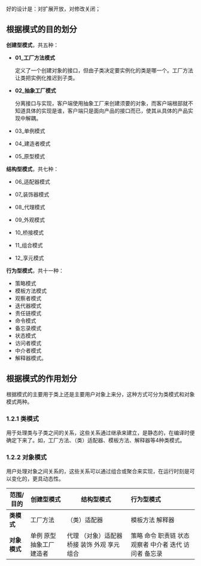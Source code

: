 好的设计是：对扩展开放，对修改关闭；



## 根据模式的目的划分

**创建型模式**，共五种：

* **01_工厂方法模式**

  定义了一个创建对象的接口，但由子类决定要实例化的类是哪一个。工厂方法让类把实例化推迟到子类。

* **02_抽象工厂模式**

  分离接口与实现，客户端使用抽象工厂来创建须要的对象，而客户端根部就不知道具体的实现是谁，客户端只是面向产品的接口而已，使其从具体的产品实现中解耦。

* 03_单例模式

* 04_建造者模式

* 05_原型模式

  

**结构型模式**，共七种：

* 06_适配器模式

* 07_装饰器模式

* 08_代理模式

* 09_外观模式

* 10_桥接模式

* 11_组合模式

* 12_享元模式

  

**行为型模式**，共十一种：

* 策略模式
* 模板方法模式
* 观察者模式
* 迭代器模式
* 责任链模式
* 命令模式
* 备忘录模式
* 状态模式
* 访问者模式
* 中介者模式
* 解释器模式。



## 根据模式的作用划分

根据模式的主要用于类上还是主要用户对象上来分，这种方式可分为类模式和对象模式两种。



### 1.2.1 **类模式**

用于处理类与子类之间的关系，这些关系通过继承来建立，是静态的，在编译时便确定下来了。如，工厂方法、（类）适配器、模板方法、解释器等4种类模式。

### 1.2.2 **对象模式**

用户处理对象之间关系的，这些关系可以通过组合或聚合来实现，在运行时刻是可以变化的，更具动态性。



| **范围/目的** | **创建型模式**            | **结构型模式**                                  | **行为型模式**                                         |
| ------------- | ------------------------- | ----------------------------------------------- | :----------------------------------------------------- |
| **类模式**    | 工厂方法                  | （类）适配器                                    | 模板方法 解释器                                        |
| **对象模式**  | 单例 原型 抽象工厂 建造者 | 代理 （对象）适配器  桥接  装饰  外观 享元 组合 | 策略 命令 职责链 状态 观察者 中介者 迭代 访问者 备忘录 |